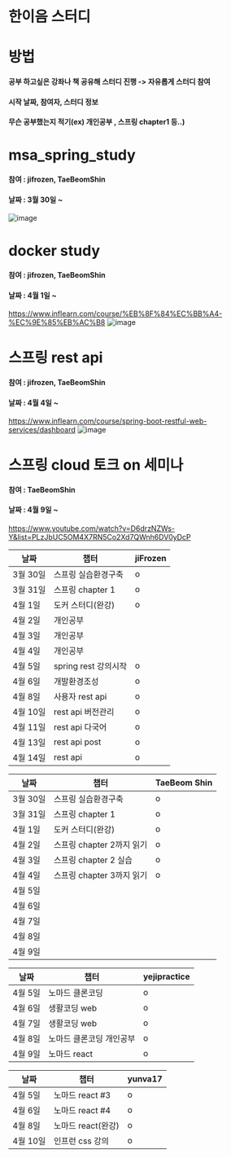 # 한이음 스터디
# 방법
#### 공부 하고싶은 강좌나 책 공유해 스터디 진행 -> 자유롭게 스터디 참여
#### 시작 날짜, 참여자, 스터디 정보
#### 무슨 공부했는지 적기(ex) 개인공부 , 스프링 chapter1 등..)

# msa_spring_study
#### 참여 : jifrozen, TaeBeomShin
#### 날짜 : 3월 30일 ~
![image](https://user-images.githubusercontent.com/62784314/112975844-17c3f080-918f-11eb-8240-e206441bee52.png)

# docker study
#### 참여 : jifrozen, TaeBeomShin
#### 날짜 : 4월 1일 ~
https://www.inflearn.com/course/%EB%8F%84%EC%BB%A4-%EC%9E%85%EB%AC%B8
![image](https://user-images.githubusercontent.com/62784314/113241839-70f46700-92ea-11eb-8466-d72240b7b050.png)

# 스프링 rest api
#### 참여 : jifrozen, TaeBeomShin
#### 날짜 : 4월 4일 ~
https://www.inflearn.com/course/spring-boot-restful-web-services/dashboard
![image](https://user-images.githubusercontent.com/62784314/113483210-3f8fbd00-94dd-11eb-9ac3-776227e3c17a.png)

# 스프링 cloud 토크 on 세미나
#### 참여 : TaeBeomShin
#### 날짜 : 4월 9일 ~
https://www.youtube.com/watch?v=D6drzNZWs-Y&list=PLzJbUC5OM4X7RN5Co2Xd7QWnh6DV0yDcP


|날짜|챕터|jiFrozen|
|------|---|---|
|3월 30일|스프링 실습환경구축|o||
|3월 31일|스프링 chapter 1|o||
|4월 1일|도커 스터디(완강)|o||
|4월 2일|개인공부|||
|4월 3일|개인공부|||
|4월 4일|개인공부|||
|4월 5일|spring rest 강의시작|o||
|4월 6일|개발환경조성|o||
|4월 8일|사용자 rest api|o||
|4월 10일|rest api 버전관리|o||
|4월 11일|rest api 다국어|o||
|4월 13일|rest api post|o||
|4월 14일|rest api |o||


|날짜|챕터|TaeBeom Shin|
|------|---|---|
|3월 30일|스프링 실습환경구축|o||
|3월 31일|스프링 chapter 1|o||
|4월 1일|도커 스터디(완강)|o||
|4월 2일|스프링 chapter 2까지 읽기|o||
|4월 3일|스프링 chapter 2 실습|o||
|4월 4일|스프링 chapter 3까지 읽기|o||
|4월 5일||||
|4월 6일||||
|4월 7일||||
|4월 8일||||
|4월 9일||||

|날짜|챕터|yejipractice|
|------|---|---|
|4월 5일|노마드 클론코딩|o||
|4월 6일|생활코딩 web|o||
|4월 7일|생활코딩 web|o||
|4월 8일|노마드 클론코딩 개인공부|o||
|4월 9일|노마드 react |o||

|날짜|챕터|yunva17|
|------|---|---|
|4월 5일|노마드 react #3|o||
|4월 6일|노마드 react #4|o||
|4월 8일|노마드 react(완강)|o||
|4월 10일|인프런 css 강의|o||


